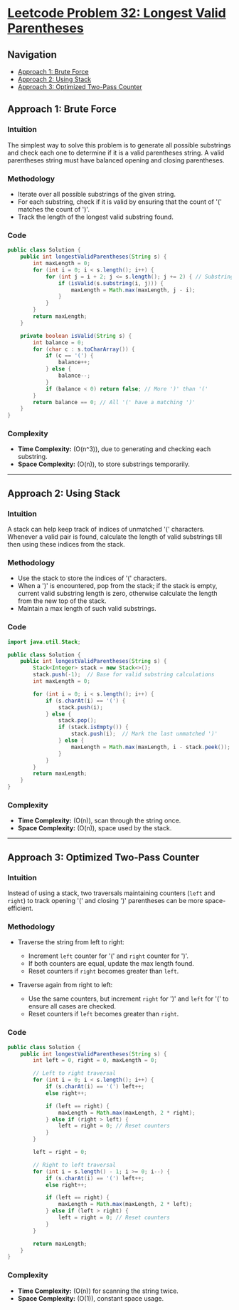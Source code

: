 # [Leetcode Problem 32: Longest Valid Parentheses](https://leetcode.com/problems/longest-valid-parentheses/)

## Navigation
- [Approach 1: Brute Force](#approach-1-brute-force)
- [Approach 2: Using Stack](#approach-2-using-stack)
- [Approach 3: Optimized Two-Pass Counter](#approach-3-optimized-two-pass-counter)

## Approach 1: Brute Force

### Intuition
The simplest way to solve this problem is to generate all possible substrings and check each one to determine if it is a valid parentheses string. A valid parentheses string must have balanced opening and closing parentheses.

### Methodology
- Iterate over all possible substrings of the given string.
- For each substring, check if it is valid by ensuring that the count of '(' matches the count of ')'.
- Track the length of the longest valid substring found.

### Code
```java
public class Solution {
    public int longestValidParentheses(String s) {
        int maxLength = 0;
        for (int i = 0; i < s.length(); i++) {
            for (int j = i + 2; j <= s.length(); j += 2) { // Substrings of even length
                if (isValid(s.substring(i, j))) {
                    maxLength = Math.max(maxLength, j - i);
                }
            }
        }
        return maxLength;
    }

    private boolean isValid(String s) {
        int balance = 0;
        for (char c : s.toCharArray()) {
            if (c == '(') {
                balance++;
            } else {
                balance--;
            }
            if (balance < 0) return false; // More ')' than '('
        }
        return balance == 0; // All '(' have a matching ')'
    }
}
```

### Complexity
- **Time Complexity:** \(O(n^3)\), due to generating and checking each substring.
- **Space Complexity:** \(O(n)\), to store substrings temporarily.

---

## Approach 2: Using Stack

### Intuition
A stack can help keep track of indices of unmatched '(' characters. Whenever a valid pair is found, calculate the length of valid substrings till then using these indices from the stack.

### Methodology
- Use the stack to store the indices of '(' characters.
- When a ')' is encountered, pop from the stack; if the stack is empty, current valid substring length is zero, otherwise calculate the length from the new top of the stack.
- Maintain a max length of such valid substrings.

### Code
```java
import java.util.Stack;

public class Solution {
    public int longestValidParentheses(String s) {
        Stack<Integer> stack = new Stack<>();
        stack.push(-1);  // Base for valid substring calculations
        int maxLength = 0;

        for (int i = 0; i < s.length(); i++) {
            if (s.charAt(i) == '(') {
                stack.push(i);
            } else {
                stack.pop();
                if (stack.isEmpty()) {
                    stack.push(i);  // Mark the last unmatched ')'
                } else {
                    maxLength = Math.max(maxLength, i - stack.peek());
                }
            }
        }
        return maxLength;
    }
}
```

### Complexity
- **Time Complexity:** \(O(n)\), scan through the string once.
- **Space Complexity:** \(O(n)\), space used by the stack.

---

## Approach 3: Optimized Two-Pass Counter

### Intuition
Instead of using a stack, two traversals maintaining counters (`left` and `right`) to track opening '(' and closing ')' parentheses can be more space-efficient.

### Methodology
- Traverse the string from left to right:
  - Increment `left` counter for '(' and `right` counter for ')'.
  - If both counters are equal, update the max length found.
  - Reset counters if `right` becomes greater than `left`.
  
- Traverse again from right to left:
  - Use the same counters, but increment `right` for ')' and `left` for '(' to ensure all cases are checked.
  - Reset counters if `left` becomes greater than `right`.

### Code
```java
public class Solution {
    public int longestValidParentheses(String s) {
        int left = 0, right = 0, maxLength = 0;

        // Left to right traversal
        for (int i = 0; i < s.length(); i++) {
            if (s.charAt(i) == '(') left++;
            else right++;

            if (left == right) {
                maxLength = Math.max(maxLength, 2 * right);
            } else if (right > left) {
                left = right = 0; // Reset counters
            }
        }

        left = right = 0;

        // Right to left traversal
        for (int i = s.length() - 1; i >= 0; i--) {
            if (s.charAt(i) == '(') left++;
            else right++;

            if (left == right) {
                maxLength = Math.max(maxLength, 2 * left);
            } else if (left > right) {
                left = right = 0; // Reset counters
            }
        }

        return maxLength;
    }
}
```

### Complexity
- **Time Complexity:** \(O(n)\) for scanning the string twice.
- **Space Complexity:** \(O(1)\), constant space usage.

